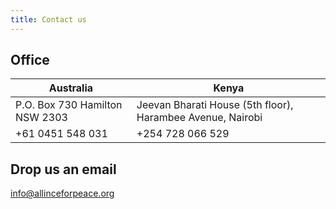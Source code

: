 ```yaml
---
title: Contact us
---
```


## Office

| Australia | Kenya |
| --------- | ----- |
| P.O. Box 730 Hamilton NSW 2303 | Jeevan Bharati House (5th floor), Harambee Avenue, Nairobi |
| +61 0451 548 031 | +254 728 066 529 |

## Drop us an email

info@allinceforpeace.org